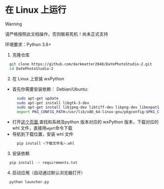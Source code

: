 # 在 Linux 上运行
> [!warning]
>
> 请严格按照此文档操作，否则极易死机！尚未正式支持

环境要求：Python 3.8+

1. 克隆仓库
```bash
  git clone https://github.com/darkmatter2048/DaYePhotoStudio-2.git
  cd DaYePhotoStudio-2
```

2. 在 Linux 上安装 wxPython
  - 首先你需要安装依赖：
    Debian/Ubuntu:
    ```bash
      sudo apt-get update
      sudo apt-get install libgtk-3-dev
      sudo apt-get install libjpeg-dev libtiff-dev libpng-dev libexpat1-dev   libpcre3-dev
      export PKG_CONFIG_PATH=/usr/lib/x86_64-linux-gnu/pkgconfig:$PKG_CONFIG_PATH
    ```
  - 打开[这个页面](https://extras.wxpython.org/wxPython4/extras/linux/gtk3),查找和系统及python 版本对应的 wxPython 版本，下载对应的 whl 文件，直接用`wget`命令下载
  - 导航到下载位置，安装 whl 文件
    ```bash
      pip install <下载文件名>.whl
    ```
3. 安装依赖
  ```bash
    pip install -r requirements.txt
  ```
4. 启动应用（自动通过默认浏览器打开）
  ```bash
    python launcher.py
  ```
